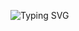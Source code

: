 ![Typing SVG](https://readme-typing-svg.herokuapp.com?font=Fira+Code&pause=1000&color=A834F7&random=false&width=435&lines=Hi+im+dev)

